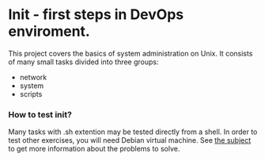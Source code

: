 # Init - first steps in DevOps enviroment.

This project covers the basics of system administration on Unix. It consists of many small tasks divided into three groups:
* network
* system
* scripts

### How to test init?
Many tasks with .sh extention may be tested directly from a shell. In order to test other exercises, you will need Debian virtual machine. See [the subject](https://github.com/psprawka/Init/blob/master/init.en.pdf) to get more information about the problems to solve. 
